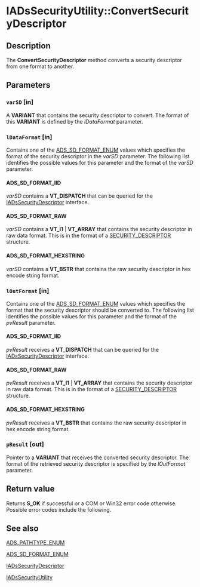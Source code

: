 # IADsSecurityUtility::ConvertSecurityDescriptor

## Description

The **ConvertSecurityDescriptor** method converts a security descriptor from one format to another.

## Parameters

### `varSD` [in]

A **VARIANT** that contains the security descriptor to convert. The format of this **VARIANT** is defined by the *lDataFormat* parameter.

### `lDataFormat` [in]

Contains one of the [ADS_SD_FORMAT_ENUM](https://learn.microsoft.com/windows/win32/api/iads/ne-iads-ads_sd_format_enum) values which specifies the format of the security descriptor in the *varSD* parameter. The following list identifies the possible values for this parameter and the format of the *varSD* parameter.

#### ADS_SD_FORMAT_IID

*varSD* contains a **VT_DISPATCH** that can be queried for the [IADsSecurityDescriptor](https://learn.microsoft.com/windows/desktop/api/iads/nn-iads-iadssecuritydescriptor) interface.

#### ADS_SD_FORMAT_RAW

*varSD* contains a **VT_I1** | **VT_ARRAY** that contains the security descriptor in raw data format. This is in the format of a [SECURITY_DESCRIPTOR](https://learn.microsoft.com/windows/desktop/api/winnt/ns-winnt-security_descriptor) structure.

#### ADS_SD_FORMAT_HEXSTRING

*varSD* contains a **VT_BSTR** that contains the raw security descriptor in hex encode string format.

### `lOutFormat` [in]

Contains one of the [ADS_SD_FORMAT_ENUM](https://learn.microsoft.com/windows/win32/api/iads/ne-iads-ads_sd_format_enum) values which specifies the format that the security descriptor should be converted to. The following list identifies the possible values for this parameter and the format of the *pvResult* parameter.

#### ADS_SD_FORMAT_IID

*pvResult* receives a **VT_DISPATCH** that can be queried for the [IADsSecurityDescriptor](https://learn.microsoft.com/windows/desktop/api/iads/nn-iads-iadssecuritydescriptor) interface.

#### ADS_SD_FORMAT_RAW

*pvResult* receives a **VT_I1** | **VT_ARRAY** that contains the security descriptor in raw data format. This is in the format of a [SECURITY_DESCRIPTOR](https://learn.microsoft.com/windows/desktop/api/winnt/ns-winnt-security_descriptor) structure.

#### ADS_SD_FORMAT_HEXSTRING

*pvResult* receives a **VT_BSTR** that contains the raw security descriptor in hex encode string format.

### `pResult` [out]

Pointer to a **VARIANT** that receives the converted security descriptor. The format of the retrieved security descriptor is specified by the *lOutFormat* parameter.

## Return value

Returns **S_OK** if successful or a COM or Win32 error code otherwise. Possible error codes include the following.

## See also

[ADS_PATHTYPE_ENUM](https://learn.microsoft.com/windows/win32/api/iads/ne-iads-ads_pathtype_enum)

[ADS_SD_FORMAT_ENUM](https://learn.microsoft.com/windows/win32/api/iads/ne-iads-ads_sd_format_enum)

[IADsSecurityDescriptor](https://learn.microsoft.com/windows/desktop/api/iads/nn-iads-iadssecuritydescriptor)

[IADsSecurityUtility](https://learn.microsoft.com/windows/desktop/api/iads/nn-iads-iadssecurityutility)